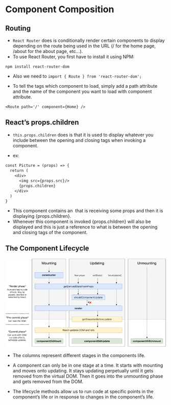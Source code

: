 # Component Composition

## Routing

- `React Router` does is conditionally render certain components to display depending on the route being used in the URL (/ for the home page, /about for the about page, etc...).
- To use React Router, you first have to install it using NPM:
```
npm install react-router-dom
```
- Also we need to `import { Route } from 'react-router-dom';`

- To tell the <Route> tags which component to load, simply add a path attribute and the name of the component you want to load with component attribute.
```
<Route path='/' component={Home} />
```
## React’s props.children

- `this.props.children` does is that it is used to display whatever you include between the opening and closing tags when invoking a component.

- ex:
```
const Picture = (props) => {
  return (
    <div>
      <img src={props.src}/>
      {props.children}
    </div>
  )
}
```
* This component contains an <img> that is receiving some props and then it is displaying {props.children}.
* Whenever this component is invoked {props.children} will also be displayed and this is just a reference to what is between the opening and closing tags of the component.

## The Component Lifecycle

![Image](img/1_U13Mlxz_ktcajaeJCyYkwg.png)

- The columns represent different stages in the components life.

- A component can only be in one stage at a time. It starts with mounting and moves onto updating. It stays updating perpetually until it gets removed from the virtual DOM. Then it goes into the unmounting phase and gets removed from the DOM.

- The lifecycle methods allow us to run code at specific points in the component’s life or in response to changes in the component’s life.
